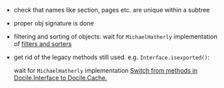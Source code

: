 * check that names like section, pages etc. are unique within a subtree

* proper obj signature is done

* filtering and sorting of objects: 
  wait for `MichaelHatherly` implementation of 
  [filters and sorters](https://github.com/MichaelHatherly/Lexicon.jl/issues/109#issuecomment-102117235)

* get rid of the legacy methods still used. e.g. `Interface.isexported()`: 

  wait for `MichaelHatherly` implementation 
  [Switch from methods in Docile.Interface to Docile.Cache.](https://github.com/MichaelHatherly/Lexicon.jl/issues/109#issue-76040654)

